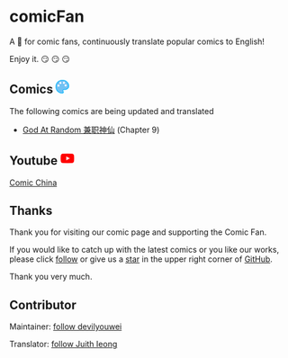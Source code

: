 # comicFan

A 🎁 for comic fans, continuously translate popular comics to English!

Enjoy it. 😏 😏 😏

## Comics ![youtube](./icons/comic.png)

The following comics are being updated and translated

-   [God At Random 兼职神仙](./12431/README.md) \(Chapter 9\)

## Youtube ![youtube](./icons/youtube.png)

[Comic China](https://www.youtube.com/channel/UCW7ICHRI4qZCpP1pR7qfF3g)

## Thanks

Thank you for visiting our comic page and supporting the Comic Fan.

If you would like to catch up with the latest comics or you like our works, please click [follow](https://github.com/devilyouwei) or give us a [star](https://github.com/devilyouwei/comicFan) in the upper right corner of [GitHub](https://github.com/devilyouwei/comicFan).

Thank you very much.

## Contributor

Maintainer: [follow devilyouwei](https://github.com/devilyouwei)

Translator: [follow Juith Ieong](https://github.com/judithioeng)
